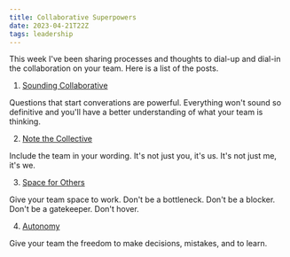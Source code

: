 ```yaml
---
title: Collaborative Superpowers
date: 2023-04-21T22Z
tags: leadership
---
```


This week I've been sharing processes and thoughts to dial-up and dial-in the collaboration on your team. Here is a list of the posts.

1. [Sounding Collaborative](/sound-collaborative/)

Questions that start converations are powerful. Everything won't sound so definitive and you'll have a better understanding of what your team is thinking.

2. [Note the Collective](/note-the-collective/)

Include the team in your wording. It's not just you, it's us. It's not just me, it's we.

3. [Space for Others](/space-for-others/)

Give your team space to work. Don't be a bottleneck. Don't be a blocker. Don't be a gatekeeper. Don't hover.

4. [Autonomy](/autonomy/)

Give your team the freedom to make decisions, mistakes, and to learn.
